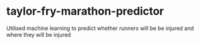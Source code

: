 # taylor-fry-marathon-predictor
Utilised machine learning to predict whether runners will be be injured and where they will be injured

